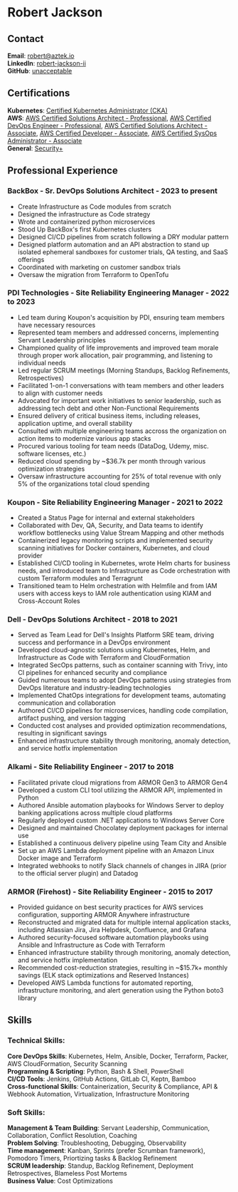 # Robert Jackson

## Contact

**Email**: [robert@aztek.io](mailto:robert@aztek.io)<br/>
**LinkedIn**: [robert-jackson-ii](https://www.linkedin.com/in/robert-jackson-ii/)<br/>
**GitHub**: [unacceptable](https://github.com/unacceptable)

## Certifications

**Kubernetes**:
[Certified Kubernetes Administrator (CKA)](https://cdn.aztek.io/certs/CKA_Certificate.pdf)<br/>
**AWS**:
[AWS Certified Solutions Architect - Professional](https://cdn.aztek.io/certs/awsSolutionsArchitect_PE.pdf),
[AWS Certified DevOps Engineer - Professional](https://cdn.aztek.io/certs/awsDevOpsEngineer_PE.pdf),
[AWS Certified Solutions Architect - Associate](https://cdn.aztek.io/certs/awsSolutionsArchitect_AE.pdf),
[AWS Certified Developer - Associate](https://cdn.aztek.io/certs/awsCertifiedDeveloper_AE.pdf),
[AWS Certified SysOps Administrator - Associate](https://cdn.aztek.io/certs/awsSysOpsAdmin_AE.pdf)<br/>
**General**: [Security+](https://cdn.aztek.io/certs/CompTIA_Security%2B.pdf)

## Professional Experience

### BackBox - Sr. DevOps Solutions Architect - 2023 to present

- Create Infrastructure as Code modules from scratch
- Designed the infrastructure as Code strategy
- Wrote and containerized python microservices
- Stood Up BackBox's first Kubernetes clusters
- Designed CI/CD pipelines from scratch following a DRY modular pattern
- Designed platform automation and an API abstraction to stand up isolated
  ephemeral sandboxes for customer trials, QA testing, and SaaS offerings
- Coordinated with marketing on customer sandbox trials
- Oversaw the migration from Terraform to OpenTofu

### PDI Technologies - Site Reliability Engineering Manager - 2022 to 2023

- Led team during Koupon's acquisition by PDI, ensuring team members have
  necessary resources
- Represented team members and addressed concerns, implementing Servant
  Leadership principles
- Championed quality of life improvements and improved team morale through
  proper work allocation, pair programming, and listening to individual needs
- Led regular SCRUM meetings (Morning Standups, Backlog Refinements,
  Retrospectives)
- Facilitated 1-on-1 conversations with team members and other leaders to align
  with customer needs
- Advocated for important work initiatives to senior leadership, such as
  addressing tech debt and other Non-Functional Requirements
- Ensured delivery of critical business items, including releases, application
  uptime, and overall stability
- Consulted with multiple engineering teams accross the organization on action
  items to modernize various app stacks
- Procured various tooling for team needs (DataDog, Udemy, misc. software
  licenses, etc.)
- Reduced cloud spending by ~$36.7k per month through various optimization
  strategies
- Oversaw infrastructure accounting for 25% of total revenue with only 5% of the
  organizations total cloud spending

### Koupon - Site Reliability Engineering Manager - 2021 to 2022

- Created a Status Page for internal and external stakeholders
- Collaborated with Dev, QA, Security, and Data teams to identify workflow
  bottlenecks using Value Stream Mapping and other methods
- Containerized legacy monitoring scripts and implemented security scanning
  initiatives for Docker containers, Kubernetes, and cloud provider
- Established CI/CD tooling in Kubernetes, wrote Helm charts for business needs,
  and introduced team to Infrastructure as Code orchestration with custom
  Terraform modules and Terragrunt
- Transitioned team to Helm orchestration with Helmfile and from IAM users with
  access keys to IAM role authentication using KIAM and Cross-Account Roles

### Dell - DevOps Solutions Architect - 2018 to 2021

- Served as Team Lead for Dell's Insights Platform SRE team, driving success and
  performance in a DevOps environment
- Developed cloud-agnostic solutions using Kubernetes, Helm, and Infrastructure
  as Code with Terraform and CloudFormation
- Integrated SecOps patterns, such as container scanning with Trivy, into CI
  pipelines for enhanced security and compliance
- Guided numerous teams to adopt DevOps patterns using strategies from DevOps
  literature and industry-leading technologies
- Implemented ChatOps integrations for development teams, automating
  communication and collaboration
- Authored CI/CD pipelines for microservices, handling code compilation,
  artifact pushing, and version tagging
- Conducted cost analyses and provided optimization recommendations, resulting
  in significant savings
- Enhanced infrastructure stability through monitoring, anomaly detection, and
  service hotfix implementation

### Alkami - Site Reliability Engineer - 2017 to 2018

- Facilitated private cloud migrations from ARMOR Gen3 to ARMOR Gen4
- Developed a custom CLI tool utilizing the ARMOR API, implemented in Python
- Authored Ansible automation playbooks for Windows Server to deploy banking
  applications across multiple cloud platforms
- Regularly deployed custom .NET applications to Windows Server Core
- Designed and maintained Chocolatey deployment packages for internal use
- Established a continuous delivery pipeline using Team City and Ansible
- Set up an AWS Lambda deployment pipeline with an Amazon Linux Docker image and
  Terraform
- Integrated webhooks to notify Slack channels of changes in JIRA (prior to the
  official server plugin) and Datadog

### ARMOR (Firehost) - Site Reliability Engineer - 2015 to 2017

- Provided guidance on best security practices for AWS services configuration,
  supporting ARMOR Anywhere infrastructure
- Reconstructed and migrated data for multiple internal application stacks,
  including Atlassian Jira, Jira Helpdesk, Confluence, and Grafana
- Authored security-focused software automation playbooks using Ansible and
  Infrastructure as Code with Terraform
- Enhanced infrastructure stability through monitoring, anomaly detection, and
  service hotfix implementation
- Recommended cost-reduction strategies, resulting in ~$15.7k+ monthly savings
  (ELK stack optimizations and Reserved Instances)
- Developed AWS Lambda functions for automated reporting, infrastructure
  monitoring, and alert generation using the Python boto3 library

## Skills

### Technical Skills:

**Core DevOps Skills**: Kubernetes, Helm, Ansible, Docker, Terraform, Packer,
AWS CloudFormation, Security Scanning<br/> **Programming & Scripting**: Python,
Bash & Shell, PowerShell<br/> **CI/CD Tools**: Jenkins, GitHub Actions, GitLab
CI, Keptn, Bamboo<br/> **Cross-functional Skills**: Containerization, Security &
Compliance, API & Webhook Automation, Virtualization, Infrastructure Monitoring

### Soft Skills:

**Management & Team Building**: Servant Leadership, Communication,
Collaboration, Conflict Resolution, Coaching<br/> **Problem Solving**:
Troubleshooting, Debugging, Observability<br/> **Time management**: Kanban,
Sprints (prefer Scrumban framework), Pomodoro Timers, Priortizing tasks &
Backlog Refinement<br/> **SCRUM leadership**: Standup, Backlog Refinement,
Deployment Retrospectives, Blameless Post Mortems<br/> **Business Value**: Cost
Optimizations
